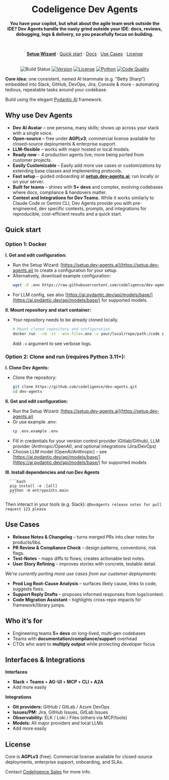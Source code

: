 <div align="center">
  <h1>Codeligence Dev Agents</h1>
  <p><b>You have your copilot, but what about the agile team work outside the IDE? Dev Agents handle the nasty grind outside your IDE: docs, reviews, debugging, logs & delivery, so you peacefully focus on building.</b></p>
  
  <br>

  <a href="https://setup.dev-agents.ai"><b>Setup Wizard</b></a>
  ·
  <a href="#quick-start">Quick start</a>
  ·
  <a href="https://docs.dev-agents.ai">Docs</a>
  ·
  <a href="#use-cases">Use Cases</a>
  ·
  <a href="#license">License</a>
  <br><br>

![Build Status](https://img.shields.io/badge/build-pass-brightgreen.svg)
[![Version](https://img.shields.io/badge/version-0.9.3-blue.svg)](https://pypi.org/project/dev-agents/)
[![License](https://img.shields.io/badge/license-AGPL--3.0-blue.svg)](https://github.com/codeligence/dev-agents/blob/main/LICENSE.md)
[![Python](https://img.shields.io/badge/python-3.11+-blue.svg)](https://www.python.org/downloads/)
[![Code Quality](https://img.shields.io/badge/code%20quality-black%20%7C%20%20ruff%20%7C%20mypy%20%7C%20bandit-brightgreen.svg)](https://shields.io)

</div>


**Core idea:** one consistent, named AI teammate (e.g. “Betty Sharp”) embedded into Slack, GitHub, DevOps, Jira, Console & more - automating tedious, repeatable tasks around your codebase.

Build using the elegant [Pydantic AI](https://ai.pydantic.dev/) framework.

## Why use Dev Agents

* **Dev AI Avatar** – one persona, many skills; shows up across your stack with a single voice.
* **Open-source** – free under **AGPLv3**; commercial license available for closed-source deployments & enterprise support.
* **LLM-flexible** – works with major hosted or local models.
* **Ready now** – 4 production agents live; more being ported from customer projects.
* **Easily Customizable** – Easily add more use cases or customizations by extending base classes and implementing protocols.
* **Fast setup** – guided onboarding at **[setup.dev-agents.ai](https://setup.dev-agents.ai)**; run locally or on your server.
* **Built for teams** – shines with **5+ devs** and complex, evolving codebases where docs, compliance & handovers matter.
* **Context and Integrations for Dev Teams.** While it works similarly to Claude Code or Gemini CLI, Dev Agents provide you with pre-engineered, dev specific contexts, prompts, and integrations for reproducible, cost-efficient results and a quick start.

## Quick start

### Option 1: **Docker**

   **I. Get and edit configuration:**
   * Run the Setup Wizard: [https://setup.dev-agents.ai](https://setup.dev-agents.ai) to create a configuration for your setup.
   * Alternatively, download example configuration:
     ```bash
     wget -O .env https://raw.githubusercontent.com/codeligence/dev-agents/refs/heads/main/.env.example
     ```
   * For LLM config, see also [https://ai.pydantic.dev/api/models/base/](https://ai.pydantic.dev/api/models/base/) for supported models.

   **II. Mount repository and start container:**
   * Your repository needs to be already cloned locally.
     ```bash
     # Mount cloned repository and configuration
     docker run --rm -it --env-file=.env -v your/local/repo/path:/code codeligence/dev-agents
     ```
     
     Add `-v` argument to see verbose logs.

### Option 2: **Clone and run** (requires Python 3.11+):

   **I. Clone Dev Agents:**
   * Clone the repository:
      ```bash
      git clone https://github.com/codeligence/dev-agents.git
      cd dev-agents
      ```

   **II. Get and edit configuration:**
   * Run the Setup Wizard: [https://setup.dev-agents.ai](https://setup.dev-agents.ai)
   * Or use example .env:
      ```bash
      cp .env.example .env
      ```
   * Fill in credentials for your version control provider (Gitlab/Github), LLM provider (Anthropic/OpenAI), and optional integrations (Jira/DevOps)
   * Choose LLM model (OpenAI/Anthropic) - see [https://ai.pydantic.dev/api/models/base/](https://ai.pydantic.dev/api/models/base/) for supported models

   **III. Install dependencies and run Dev Agents**

      ```bash
      pip install -e .[all]     
      python -m entrypoints.main
      ```

Then interact in your tools (e.g. Slack):
`@DevAgents release notes for pull request 123 please`

## Use Cases

* **Release Notes & Changelog** – turns merged PRs into clear notes for products/libs.
* **PR Review & Compliance Check** – design patterns, conventions, risk flags.
* **Test-Notes** – maps diffs to flows; creates actionable test notes.
* **User Story Refining** – improves stories with concrete, testable detail.

_We’re currently porting more use cases from our customer deployments:_

* **Prod Log Root-Cause Analysis** – surfaces likely cause, links to code, suggests fixes.
* **Support Reply Drafts** – proposes informed responses from logs/context.
* **Code Migration Assistant** – highlights cross-repo impacts for framework/library jumps.

## Who it’s for

* Engineering teams **5+ devs** on long-lived, multi-gen codebases
* Teams with **documentation/compliance/support** overhead
* CTOs who want to **multiply output** while protecting developer focus

## Interfaces & Integrations

**Interfaces**

- **Slack** • **Teams** • **AG-UI** • **MCP** • **CLI** • **A2A**
- Add more easily
    
**Integrations**

- **Git providers:** GitHub / GitLab / Azure DevOps
- **Issues/PM:** Jira, GitHub Issues, GitLab Issues
- **Observability:** ELK / Loki / Files (others via MCP/tools)
- **Models:** All major providers and local LLMs
- Add more easily

## License

Core is **AGPLv3** (free). Commercial license available for closed-source deployments, enterprise support, onboarding, and SLAs.

Contact [Codeligence Sales](mailto:sales@codeligence.com) for more info.
